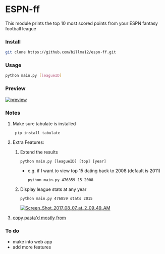 # ESPN-ff

This module prints the top 10 most scored points from
your ESPN fantasy football league


### Install

```bash
git clone https://github.com/billma12/espn-ff.git
```

### Usage

```bash
python main.py [leagueID]
```

### Preview

<a href="https://ibb.co/hCLM2F"><img src="https://preview.ibb.co/fX2qwa/preview.png" alt="preview" border="0"></a>

### Notes
1. Make sure tabulate is installed

        pip install tabulate

2. Extra Features:

   1. Extend the results

          python main.py [leagueID] [top] [year]
        - e.g. if I want to view top 15 dating back to 2008 (default is 2011)

              python main.py 476859 15 2008
   2. Display league stats at any year

          python main.py 476859 stats 2015

        <a href="https://ibb.co/bxqFUv"><img src="https://preview.ibb.co/ncGB2F/Screen_Shot_2017_08_07_at_2_09_49_AM.png" alt="Screen_Shot_2017_08_07_at_2_09_49_AM" border="0"></a>

3. [copy pasta'd mostly from](https://github.com/rbarton65/espnff)

### To do

- make into web app
- add more features

